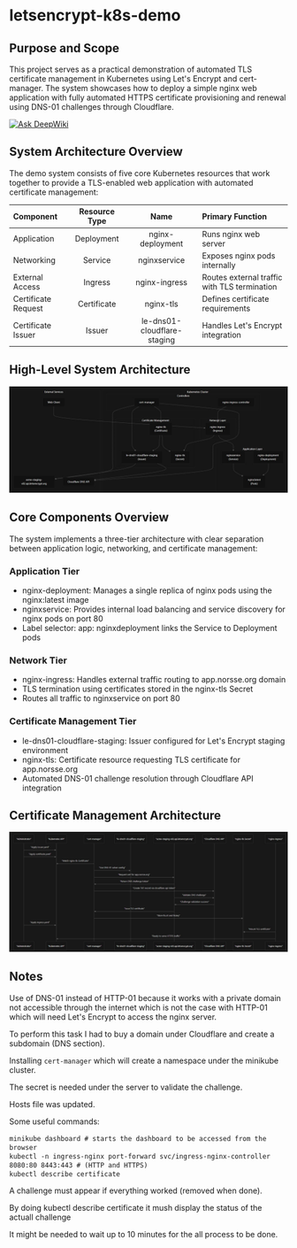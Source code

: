 # letsencrypt-k8s-demo

## Purpose and Scope

This project serves as a practical demonstration of automated TLS certificate management in Kubernetes using Let's Encrypt and cert-manager. The system showcases how to deploy a simple nginx web application with fully automated HTTPS certificate provisioning and renewal using DNS-01 challenges through Cloudflare.

[![Ask DeepWiki](https://deepwiki.com/badge.svg)](https://deepwiki.com/Raphiqui/letsencrypt-k8s-demo)

## System Architecture Overview

The demo system consists of five core Kubernetes resources that work together to provide a TLS-enabled web application with automated certificate management:

| Component           | Resource Type | Name                        | Primary Function                             |
| :---                |     :----:    |           :----:            | :---                                         |
| Application         | Deployment    | nginx-deployment            | Runs nginx web server                        |
| Networking          | Service       | nginxservice                | Exposes nginx pods internally                |
| External Access     | Ingress       | nginx-ingress               | Routes external traffic with TLS termination |
| Certificate Request | Certificate   | nginx-tls                   | Defines certificate requirements             |
| Certificate Issuer  | Issuer        | le-dns01-cloudflare-staging | Handles Let's Encrypt integration            |

## High-Level System Architecture

![High-Level System Architecture](/doc/images/hld.jpg "High-Level System Architecture")

## Core Components Overview

The system implements a three-tier architecture with clear separation between application logic, networking, and certificate management:

### Application Tier

 - nginx-deployment: Manages a single replica of nginx pods using the nginx:latest image
 - nginxservice: Provides internal load balancing and service discovery for nginx pods on port 80
 - Label selector: app: nginxdeployment links the Service to Deployment pods

### Network Tier

 - nginx-ingress: Handles external traffic routing to app.norsse.org domain
 - TLS termination using certificates stored in the nginx-tls Secret
 - Routes all traffic to nginxservice on port 80

### Certificate Management Tier

 - le-dns01-cloudflare-staging: Issuer configured for Let's Encrypt staging environment
 - nginx-tls: Certificate resource requesting TLS certificate for app.norsse.org
 - Automated DNS-01 challenge resolution through Cloudflare API integration

## Certificate Management Architecture

![Certificate Management Architecture](/doc/images/hl.jpg "Certificate Management Architecture")

## Notes

Use of DNS-01 instead of HTTP-01 because it works with a private domain not accessible through the internet 
which is not the case with HTTP-01 which will need Let's Encrypt to access the nginx server.

To perform this task I had to buy a domain under Cloudflare and create a subdomain (DNS section).

Installing `cert-manager` which will create a namespace under the minikube cluster.

The secret is needed under the server to validate the challenge.

Hosts file was updated.

Some useful commands:

```
minikube dashboard # starts the dashboard to be accessed from the browser
kubectl -n ingress-nginx port-forward svc/ingress-nginx-controller 8080:80 8443:443 # (HTTP and HTTPS)
kubectl describe certificate
```

A challenge must appear if everything worked (removed when done).

By doing kubectl describe certificate it mush display the status of the actuall challenge

It might be needed to wait up to 10 minutes for the all process to be done.
